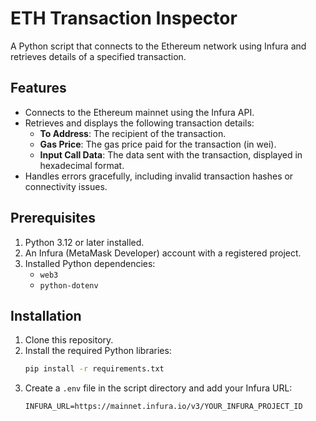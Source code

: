 # ETH Transaction Inspector

A Python script that connects to the Ethereum network using Infura and retrieves details of a specified transaction.

## Features

- Connects to the Ethereum mainnet using the Infura API.
- Retrieves and displays the following transaction details:
    - **To Address**: The recipient of the transaction.
    - **Gas Price**: The gas price paid for the transaction (in wei).
    - **Input Call Data**: The data sent with the transaction, displayed in hexadecimal format.
- Handles errors gracefully, including invalid transaction hashes or connectivity issues.

## Prerequisites

1. Python 3.12 or later installed.
2. An Infura (MetaMask Developer) account with a registered project.
3. Installed Python dependencies:
    - `web3`
    - `python-dotenv`

## Installation

1. Clone this repository.
2. Install the required Python libraries:
    ```bash
    pip install -r requirements.txt
    ```
3. Create a `.env` file in the script directory and add your Infura URL:
    ```
    INFURA_URL=https://mainnet.infura.io/v3/YOUR_INFURA_PROJECT_ID
    ```